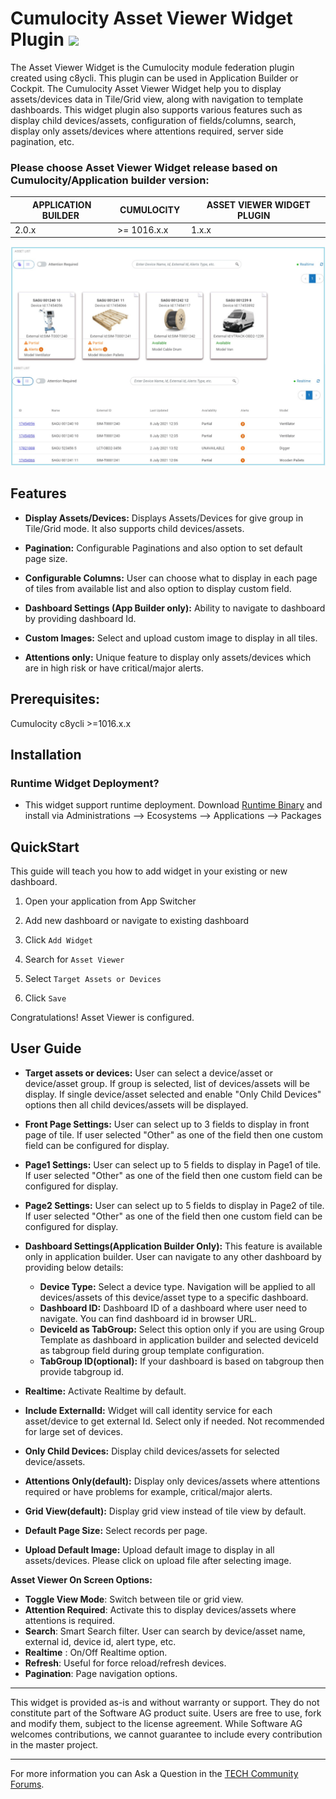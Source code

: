 # Cumulocity Asset Viewer Widget Plugin [<img width="35" src="https://user-images.githubusercontent.com/32765455/211497905-561e9197-18b9-43d5-a023-071d3635f4eb.png"/>](https://github.com/SoftwareAG/cumulocity-asset-viewer-widget-plugin/releases/download/1.0.4/sag-ps-pkg-asset-viewer-1.0.4.zip)

The Asset Viewer Widget is the Cumulocity module federation plugin created using c8ycli. This plugin can be used in Application Builder or Cockpit.
The Cumulocity Asset Viewer Widget help you to display assets/devices data in Tile/Grid view, along with navigation to template dashboards. This widget plugin also supports various features such as display child devices/assets, configuration of fields/columns, search, display only assets/devices where attentions required, server side pagination, etc.

### Please choose Asset Viewer Widget release based on Cumulocity/Application builder version:


|APPLICATION BUILDER&nbsp; | &nbsp;CUMULOCITY&nbsp; |&nbsp; ASSET VIEWER WIDGET PLUGIN &nbsp; |
|--------------------|------------|-----------------------------|
| 2.0.x              | >= 1016.x.x| 1.x.x                       |

![Asset-Viewer](widget/images/Asset-viewer.PNG)

## Features
  
*  **Display Assets/Devices:** Displays Assets/Devices for give group in Tile/Grid mode. It also supports child devices/assets.

*  **Pagination:** Configurable Paginations and also option to set default page size.

*  **Configurable Columns:** User can choose what to display in each page of tiles from available list and also option to display custom field.

*  **Dashboard Settings (App Builder only):** Ability to navigate to dashboard by providing dashboard Id.

*  **Custom Images:**  Select and upload custom image to display in all tiles.  

*  **Attentions only:** Unique feature to display only assets/devices which are in high risk or have critical/major alerts. 

## Prerequisites:
   Cumulocity c8ycli >=1016.x.x
   

## Installation

### Runtime Widget Deployment?

* This widget support runtime deployment. Download [Runtime Binary](https://github.com/SoftwareAG/cumulocity-asset-viewer-widget-plugin/releases/download/1.0.4/sag-ps-pkg-asset-viewer-1.0.4.zip) and install via Administrations --> Ecosystems --> Applications --> Packages 

## QuickStart

This guide will teach you how to add widget in your existing or new dashboard.

1. Open your application from App Switcher

2. Add new dashboard or navigate to existing dashboard

3. Click `Add Widget`

4. Search for `Asset Viewer`

5. Select `Target Assets or Devices`

7. Click `Save`

Congratulations! Asset Viewer is configured.


## User Guide

 

*  **Target assets or devices:** User can select a device/asset or device/asset group. If group is selected, list of devices/assets will be display. If single device/asset selected and enable "Only Child Devices" options then all child devices/assets will be displayed. 
*  **Front Page Settings:** User can select up to 3 fields to display in front page of tile. If user selected "Other" as one of the field then one custom field can be configured for display.
*  **Page1 Settings:** User can select up to 5 fields to display in Page1  of tile. If user selected "Other" as one of the field then one custom field can be configured for display.
*  **Page2 Settings:** User can select up to 5 fields to display in Page2  of tile. If user selected "Other" as one of the field then one custom field can be configured for display.
*  **Dashboard Settings(Application Builder Only):** This feature is available only in application builder. User can navigate to any other dashboard by providing below details:
    * **Device Type:** Select a device type. Navigation will be applied to all devices/assets of this device/asset type to a specific dashboard.
    * **Dashboard ID:** Dashboard ID of a dashboard where user need to navigate. You can find dashboard id in browser URL.
    * **DeviceId as TabGroup:** Select this option only if you are using Group Template as dashboard in application builder and selected deviceId as tabgroup field during group template configuration.
    * **TabGroup ID(optional):** If your dashboard is based on tabgroup then provide tabgroup id.

* **Realtime:** Activate Realtime by default.
* **Include ExternalId:** Widget will call identity service for each asset/device to get external Id. Select only if needed. Not recommended for large set of devices.
* **Only Child Devices:** Display child devices/assets for selected device/assets.
* **Attentions Only(default):** Display only devices/assets where attentions required or have problems for example, critical/major alerts.
* **Grid View(default):** Display grid view instead of tile view by default.
* **Default Page Size:** Select records per page.
* **Upload Default Image:** Upload default image to display in all assets/devices. Please click on upload file after selecting image.

**Asset Viewer On Screen Options:**

*  **Toggle View Mode**: Switch between tile or grid view.
*  **Attention Required**: Activate this to display devices/assets where attentions is required.
*  **Search**: Smart Search filter. User can search by device/asset name, external id, device id, alert type, etc.
*  **Realtime** : On/Off Realtime option.
*  **Refresh**: Useful for force reload/refresh devices.
*  **Pagination**: Page navigation options.

------------------------------

This widget is provided as-is and without warranty or support. They do not constitute part of the Software AG product suite. Users are free to use, fork and modify them, subject to the license agreement. While Software AG welcomes contributions, we cannot guarantee to include every contribution in the master project.
_____________________
For more information you can Ask a Question in the [TECH Community Forums](https://tech.forums.softwareag.com/tag/Cumulocity-IoT).
